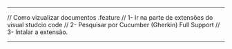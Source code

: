 
--------------------------------------------------------------------------

// Como vizualizar documentos .feature
// 1- Ir na parte de extensões do visual studcio code
// 2- Pesquisar por Cucumber (Gherkin) Full Support
// 3- Intalar a  extensão.

---------------------------------------------------------------------------
